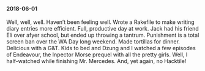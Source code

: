 #### 2018-06-01

Well, well, well. Haven’t been feeling well. Wrote a Rakefile to make writing diary entries more efficient. Full, productive day at work. Jack had his friend Eli over afyer school, but ended up throwing a tantrum. Punishment is a total screen ban over the WA Day long weekend. Made tortillas for dinner. Delicious with a G&T. Kids to bed and Dzung and I watched a few episodes of Endeavour, the Inpector Morse prequel with all the pretty girls. Well, I half-watched while finishing Mr. Mercedes. And, yet again, no Hacktile!